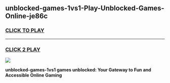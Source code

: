 
## unblocked-games-1vs1-Play-Unblocked-Games-Online-je86c
<h3>
<a href="https://premium76.site?title=unblocked-games-1vs1&ref=24A">CLICK TO PLAY</a></h3>
<hr>

<h3>
<a href="https://premium76.site?title=unblocked-games-1vs1&ref=24A">CLICK 2 PLAY</a>
  
</h3>

<a href="https://premium76.site?title=unblocked-games-1vs1&ref=24A"><img src="https://clearcache.store/games.png"></a>


**unblocked-games-1vs1 games unblocked: Your Gateway to Fun and Accessible Online Gaming**
